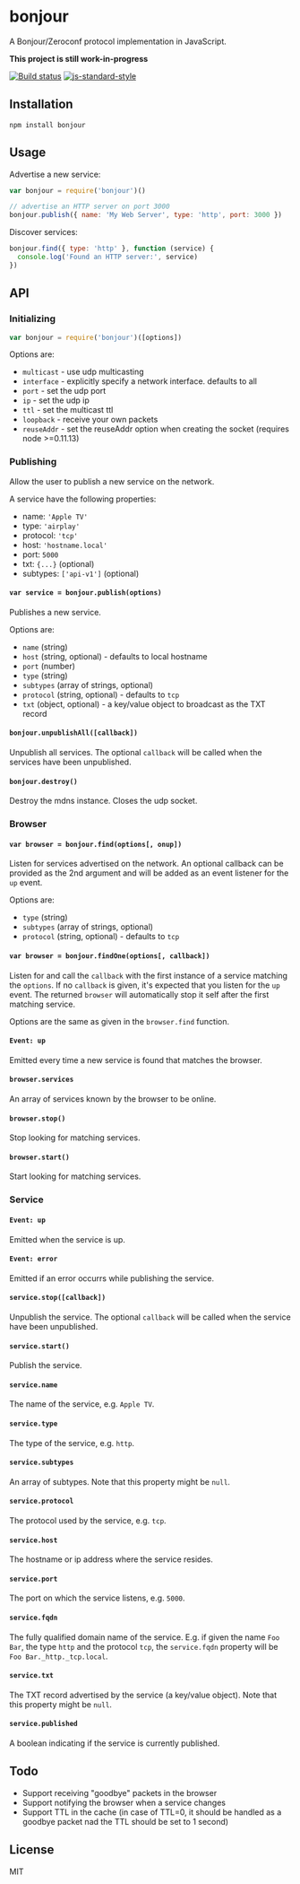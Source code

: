 # bonjour

A Bonjour/Zeroconf protocol implementation in JavaScript.

**This project is still work-in-progress**

[![Build status](https://travis-ci.org/watson/bonjour.svg?branch=master)](https://travis-ci.org/watson/bonjour)
[![js-standard-style](https://img.shields.io/badge/code%20style-standard-brightgreen.svg?style=flat)](https://github.com/feross/standard)

## Installation

```
npm install bonjour
```

## Usage

Advertise a new service:

```js
var bonjour = require('bonjour')()

// advertise an HTTP server on port 3000
bonjour.publish({ name: 'My Web Server', type: 'http', port: 3000 })
```

Discover services:

```js
bonjour.find({ type: 'http' }, function (service) {
  console.log('Found an HTTP server:', service)
})
```

## API

### Initializing

```js
var bonjour = require('bonjour')([options])
```

Options are:

- `multicast` - use udp multicasting
- `interface` - explicitly specify a network interface. defaults to all
- `port` - set the udp port
- `ip` - set the udp ip
- `ttl` - set the multicast ttl
- `loopback` - receive your own packets
- `reuseAddr` - set the reuseAddr option when creating the socket
  (requires node >=0.11.13)

### Publishing

Allow the user to publish a new service on the network.

A service have the following properties:

- name: `'Apple TV'`
- type: `'airplay'`
- protocol: `'tcp'`
- host: `'hostname.local'`
- port: `5000`
- txt: `{...}` (optional)
- subtypes: `['api-v1']` (optional)

#### `var service = bonjour.publish(options)`

Publishes a new service.

Options are:

- `name` (string)
- `host` (string, optional) - defaults to local hostname
- `port` (number)
- `type` (string)
- `subtypes` (array of strings, optional)
- `protocol` (string, optional) - defaults to `tcp`
- `txt` (object, optional) - a key/value object to broadcast as the TXT
  record

#### `bonjour.unpublishAll([callback])`

Unpublish all services. The optional `callback` will be called when the
services have been unpublished.

#### `bonjour.destroy()`

Destroy the mdns instance. Closes the udp socket.

### Browser

#### `var browser = bonjour.find(options[, onup])`

Listen for services advertised on the network. An optional callback can
be provided as the 2nd argument and will be added as an event listener
for the `up` event.

Options are:

- `type` (string)
- `subtypes` (array of strings, optional)
- `protocol` (string, optional) - defaults to `tcp`

#### `var browser = bonjour.findOne(options[, callback])`

Listen for and call the `callback` with the first instance of a service
matching the `options`. If no `callback` is given, it's expected that
you listen for the `up` event. The returned `browser` will automatically
stop it self after the first matching service.

Options are the same as given in the `browser.find` function.

#### `Event: up`

Emitted every time a new service is found that matches the browser.

#### `browser.services`

An array of services known by the browser to be online.

#### `browser.stop()`

Stop looking for matching services.

#### `browser.start()`

Start looking for matching services.

### Service

#### `Event: up`

Emitted when the service is up.

#### `Event: error`

Emitted if an error occurrs while publishing the service.

#### `service.stop([callback])`

Unpublish the service. The optional `callback` will be called when the
service have been unpublished.

#### `service.start()`

Publish the service.

#### `service.name`

The name of the service, e.g. `Apple TV`.

#### `service.type`

The type of the service, e.g. `http`.

#### `service.subtypes`

An array of subtypes. Note that this property might be `null`.

#### `service.protocol`

The protocol used by the service, e.g. `tcp`.

#### `service.host`

The hostname or ip address where the service resides.

#### `service.port`

The port on which the service listens, e.g. `5000`.

#### `service.fqdn`

The fully qualified domain name of the service. E.g. if given the name
`Foo Bar`, the type `http` and the protocol `tcp`, the `service.fqdn`
property will be `Foo Bar._http._tcp.local`.

#### `service.txt`

The TXT record advertised by the service (a key/value object). Note that
this property might be `null`.

#### `service.published`

A boolean indicating if the service is currently published.

## Todo

- Support receiving "goodbye" packets in the browser
- Support notifying the browser when a service changes
- Support TTL in the cache (in case of TTL=0, it should be handled as a
  goodbye packet nad the TTL should be set to 1 second)

## License

MIT
